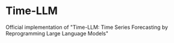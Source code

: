 # Time-LLM
Official implementation of "Time-LLM: Time Series Forecasting by Reprogramming Large Language Models"
